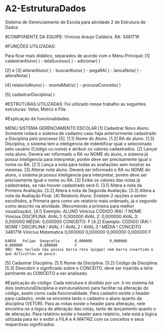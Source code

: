 # A2-EstruturaDados
Sistema de Gerenciamento de Escola para atividade 2 de Estrutura de Dados

#COMPONENTE DA EQUIPE:
  Vinicius Araujo Caldeira.
  RA: 3481716
  
#FUNÇÕES UTILIZADAS:

Para ficar mais didático, separados de acordo com o Menu Principal:
[1] cadastrarAluno( )
    - telaSucesso( )
    - adicionar( )
  
[2] e [3] alterarAluno( )
             - buscarAluno( )
             - pegaRA( )
             - lancaNota( )
             - alteraNota( )
  
[4] relatorioAluno( )
      - montaMatriz( )
      - procuraConceito( )
  
 [5] cadastrarDisciplina( )

#ESTRUTURAS UTILIZADAS:
Foi utilizado nesse trabalho as seguintes estruturas: Vetor, Matriz e Fila.


#Explicação de funcionalidades.

MENU SISTEMA GERENCIAMENTO ESCOLAR
 [1] Cadastrar Novo Aluno.
  Somente rodará o sistema de cadastro caso haja anteriormente cadastrado a Disciplina pelo processo [5].
  [1.1] Nome do Aluno.
  [1.2] RA do aluno.
  [1.3] Disciplina, o sistema tem a inteligencia de indentificar qual o selecionado pelo usuário (Código ou nome) e atribuir os valores cadastrados. 
 [2] Lançar nota aluno.
  Deverá ser informado o RA ou NOME do aluno, o sistema já possui inteligencia para interpretar, porém deve ser precisamente igual o nome ou RA.
  [2.1] Lança a nota para todas as avaliações sem mostrar as mesmas.
 [3] Alterar nota aluno.
  Deverá ser informado o RA ou NOME do aluno, o sistema já possui inteligencia para interpretar, porém deve ser precisamente igual o nome ou RA.
  [3] Exibe os valores das notas já cadastradas, se não houver cadastrado será 0.
  [3.1] Altera a nota da Primeira Avaliação. 
  [3.2] Altera a nota da Segunda Avaliação.
  [3.3] Altera a nota da Avaliação Final.
 [4] Relatorio Aluno. 
  Existem 2 opções a serem escolhidos, a Primeira gera como um relatório mais ordenado, já o segundo como descrito na atividade. (Recomendo a primeira para melhor visualização).
  [4.1] Exemplo:
            ALUNO Vinicius
    CÓDIGO (RA) :1
    NOME: Vinicius
    DISCIPLINA:
    AVAL.1: 0,000000
    AVAL.2: 0,000000
    AVAL.3: 0,000000
    MÉDIA: 0,000000
    CONCEITO: F
  [4.2] Exemplo:
    CÓDIGO (RA) ! NOME ! DISCIPLINA ! AVAL.1 ! AVAL.2 ! AVAL.3 ! MÉDIA ! CONCEITO
    3481716 Vinicius        Matematica      0,000000        0,000000        0,000000        0,000000        F

    64856   Felipe  Geografia       0,000000        0,000000        0,000000        0,000000        F
    OBS: Meu teclado não possui barra reta (pippe) nem barra invertida o que dificultou um pouco.
 [5] Cadastrar Disciplina.
    [5.1] Nome da Disciplina.
    [5.2] Código da Disciplina.
    [5.3] Descobrir o significado sobre o CONCEITO, deve ser inserido a letra pertinente ao CONCEITO a ser analisado.
    
    
#Explicação do código:
Cada estrutura é dividido por um .h no sistema há dois (estruturaDisciplina e estruturaAluno) para facilitar na alteração do código, assim como cada funcionalidade.
Para cadastro existe o header para cadastro, onde se encontra tanto o cadastro o aluno quanto da disciplina (VETOR).
Para as notas existe o header para alteração, nele encontra-se a lógica de alteração das notas, tanto de lançamento quanto o de alteração.
Para relatório existe o header para relatório, nele está a lógica utilizada para ler e exibir a FILA e A MATRIZ com os conceitos e seus respectivas significados.
